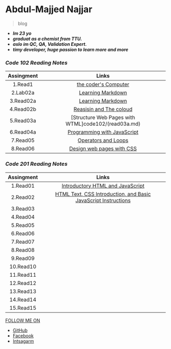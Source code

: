 # Abdul-Majjed Najjar 
 
 >blog 
 
- ***Im 23 yo***
-  ***graduat as a chemist from TTU.***
- ***aslo im QC, QA, Validation Expert.***
- ***timy developer, huge  passion to learn more and more***

### *Code *102* Reading Notes*

|     Assingment   |              Links                                   |
|:----------------:|:----------------------------------------------------:|
|   1.Read1        | [the coder's Computer](code102/read01.md)            |
|   2.Lab02a       | [Learning Markdown](code102/lab02a.md)               |
|   3.Read02a      | [Learning Markdown](code102/read02a.md)              |
|   4.Read02b      | [Reasisin and The coloud](code102/read02b.md)        |
|   5.Read03a      | [Structure Web Pages with WTML]code102/(read03a.md)  |
|   6.Read04a      | [Programming with JavaScript](code102/read04a.md)    |
|   7.Read05       | [Operators and Loops](code102/read05.md)             |
|   8.Read06       | [Design web pages with CSS](code102/read06.md)       |

### *Code *201* Reading Notes* 

|   Assingment     |              Links                                                                  |
|:----------------:|:-----------------------------------------------------------------------------------:|
|   1.Read01       |[Introductory HTML and JavaScript](code201/read01.md)                                |
|   2.Read02       |[HTML Text, CSS Introduction, and Basic JavaScript Instructions](code201/read02.md)  |
|   3.Read03       |                                                                                     |
|   4.Read04       |                                                                                     |
|   5.Read05       |                                                                                     |
|   6.Read06       |                                                                                     |
|   7.Read07       |                                                                                     |
|   8.Read08       |                                                                                     |
|   9.Read09       |                                                                                     |
|  10.Read10       |                                                                                     |
|  11.Read11       |                                                                                     |
|  12.Read12       |                                                                                     |
|  13.Read13       |                                                                                     | 
|  14.Read14       |                                                                                     |
|  15.Read15       |                                                                                     |



 


  [FOLLOW ME ON](https://github.com/abdulmajjed/Reading-Notes)
 
- [GitHub](https://github.com/abdulmajjed)
- [Facebook](https://www.facebook.com/majjed10)
- [Intsagarm](https://www.instagram.com/abdulmajjed_/?fbclid=IwAR0iYuMTYAAh4irZvk7A1CeRxXAmVLsX0IIQLJF_1OmyfT7FJ9_fohajNEs)
